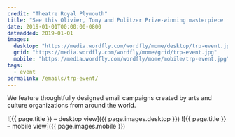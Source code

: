 ```yaml
---
credit: "Theatre Royal Plymouth"
title: "See this Olivier, Tony and Pulitzer Prize-winning masterpiece from £10"
date: 2019-01-01T00:00:00-0800
dateadded: 2019-01-01
images:
  desktop: "https://media.wordfly.com/wordfly/mome/desktop/trp-event.jpg"
  grid: "https://media.wordfly.com/wordfly/mome/grid/trp-event.jpg"
  mobile: "https://media.wordfly.com/wordfly/mome/mobile/trp-event.jpg"
tags:
  - event
permalink: /emails/trp-event/
---
```

We feature thoughtfully designed email campaigns created by arts and culture organizations from around the world.

![{{ page.title }} – desktop view]({{ page.images.desktop }})
![{{ page.title }} – mobile view]({{ page.images.mobile }})
